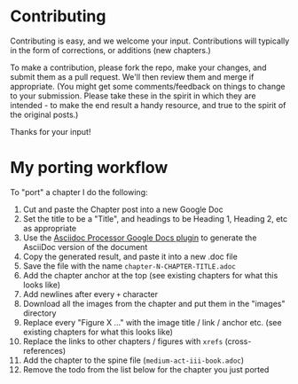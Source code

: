 # Contributing

Contributing is easy, and we welcome your input.  Contributions will typically in the form of corrections, or additions (new chapters.)

To make a contribution, please fork the repo, make your changes, and submit them as a pull request.  We'll then review them and merge if appropriate.  (You might get some comments/feedback on things to change to your submission. Please take these in the spirit in which they are intended - to make the end result a handy resource, and true to the spirit of the original posts.)

Thanks for your input!

# My porting workflow
To "port" a chapter I do the following:
1. Cut and paste the Chapter post into a new Google Doc
1. Set the title to be a "Title", and headings to be Heading 1, Heading 2, etc as appropriate 
1. Use the [Asciidoc Processor Google Docs plugin](https://chrome.google.com/webstore/detail/asciidoc-processor/eghlmnhjljbjodpeehjjcgfcjegcfbhk?hl=en) to generate the AsciiDoc version of the document
1. Copy the generated result, and paste it into a new .doc file
1. Save the file with the name ```chapter-N-CHAPTER-TITLE.adoc```
1. Add the chapter anchor at the top (see existing chapters for what this looks like)
1. Add newlines after every ```+``` character
1. Download all the images from the chapter and put them in the "images" directory
1. Replace every "Figure X ..." with the image title / link / anchor etc. (see existing chapters for what this looks like)
1. Replace the links to other chapters / figures with ```xrefs``` (cross-references)
1. Add the chapter to the spine file (```medium-act-iii-book.adoc```)
1. Remove the todo from the list below for the chapter you just ported
